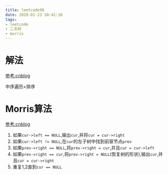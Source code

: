 ```yaml
---
title: leetcode99
date: 2020-01-23 10:41:10
tags:
- leetcode
- 二叉树
- morris
---
```


# 解法

[参考:cnblog](https://www.cnblogs.com/grandyang/p/4298069.html)

中序遍历+排序

# Morris算法

[参考:cnblog](https://www.cnblogs.com/AnnieKim/archive/2013/06/15/morristraversal.html)

1. 如果`cur->left == NULL`,输出`cur`,并将`cur = cur->right`
2. 如果`cur->left != NULL`,在`cur`的左子树中找到前驱节点`prev`
  1. 如果`prev->right == NULL`,将`prev->right = cur`,并且`cur = cur->left`
  2. 如果`prev->right == cur`,将`prev->right = NULL`(恢复树的形状),输出`cur`,并且`cur = cur->right`
3. 重复1,2直到`cur == NULL`
